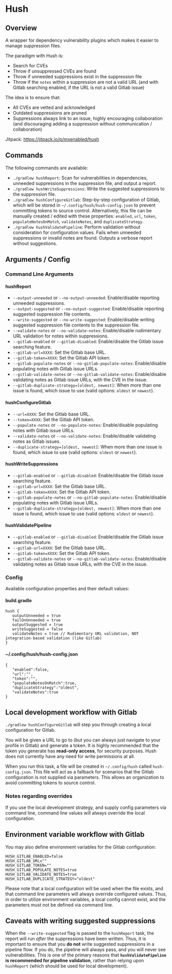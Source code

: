 # Hush

## Overview

A wrapper for dependency vulnerability plugins which makes it easier to manage suppression files.

The paradigm with Hush is:

- Search for CVEs
- Throw if unsuppressed CVEs are found
- Throw if unneeded suppressions exist in the suppression file
- Throw if the `notes` within a suppression are not a valid URL (and with Gitlab searching enabled, if the URL is not a valid Gitlab issue)

The idea is to ensure that: 

- All CVEs are vetted and acknowledged
- Outdated suppressions are pruned
- Suppressions always link to an issue, highly encouraging collaboration (and discouraging adding a suppression without communication / collaboration)

Jitpack: https://jitpack.io/p/mxenabled/hush

## Commands
The following commands are available:

- `./gradlew hushReport`: Scan for vulnerabilities in dependencies, unneeded suppressions in the suppression file, and 
output a report.
- `./gradlew hushWriteSuppressions`: Write the suggested suppressions to the suppression file.
- `./gradlew hushConfigureGitlab`: Step-by-step configuration of Gitlab, which will be stored in
  `~/.config/hush/hush-config.json` to prevent committing tokens to source control. Alternatively, this file can be 
manually created / edited with these properties: `enabled`, `url`, `token`, `populateNotesOnMatch`, `validateNotes`, and 
`duplicateStrategy`.
- `./gradlew hushValidatePipeline`: Perform validation without consideration for configuration values. Fails when 
unneeded suppressions or invalid notes are found. Outputs a verbose report without suggestions.

## Arguments / Config

### Command Line Arguments

#### hushReport

- `--output-unneeded` or `--no-output-unneeded`: Enable/disable reporting unneeded suppressions.
- `--output-suggested` or `--no-output-suggested`: Enable/disable reporting suggested suppression file contents.
- `--write-suggested` or `--no-write-suggested`: Enable/disable writing suggested suppression file contents to the 
suppression file.
- `--validate-notes` or `--no-validate-notes`: Enable/disable rudimentary URL validation for notes within suppressions.
- `--gitlab-enabled` or `--gitlab-disabled`: Enable/disable the Gitlab issue searching feature.
- `--gitlab-url=XXXX`: Set the Gitlab base URL.
- `--gitlab-token=XXXX`: Set the Gitlab API token.
- `--gitlab-populate-notes` or `--no-gitlab-populate-notes`: Enable/disable populating notes with Gitlab issue URLs.
- `--gitlab-validate-notes` or `--no-gitlab-validate-notes`: Enable/disable validating notes as Gitlab issue URLs, with
the CVE in the issue.
- `--gitlab-duplicate-strategy=[oldest, newest]`: When more than one issue is found, which issue to use (valid options: 
`oldest` or `newest`).

#### hushConfigureGitlab

- `--url=XXXX`: Set the Gitlab base URL.
- `--token=XXXX`: Set the Gitlab API token.
- `--populate-notes` or `--no-populate-notes`: Enable/disable populating notes with Gitlab issue URLs.
- `--validate-notes` or `--no-validate-notes`: Enable/disable validating notes as Gitlab issues.
- `--duplicate-strategy=[oldest, newest]`: When more than one issue is found, which issue to use (valid options: 
`oldest` or `newest`).

#### hushWriteSuppressions

- `--gitlab-enabled` or `--gitlab-disabled`: Enable/disable the Gitlab issue searching feature.
- `--gitlab-url=XXXX`: Set the Gitlab base URL.
- `--gitlab-token=XXXX`: Set the Gitlab API token.
- `--gitlab-populate-notes` or `--no-gitlab-populate-notes`: Enable/disable populating notes with Gitlab issue URLs.
- `--gitlab-duplicate-strategy=[oldest, newest]`: When more than one issue is found, which issue to use (valid options:
  `oldest` or `newest`).
  
#### hushValidatePipeline

- `--gitlab-enabled` or `--gitlab-disabled`: Enable/disable the Gitlab issue searching feature.
- `--gitlab-url=XXXX`: Set the Gitlab base URL.
- `--gitlab-token=XXXX`: Set the Gitlab API token.
- `--gitlab-validate-notes` or `--no-gitlab-validate-notes`: Enable/disable validating notes as Gitlab issue URLs, with
the CVE in the issue.

### Config
Available configuration properties and their default values:

#### build.gradle
```
hush {
   outputUnneeded = true
   failOnUnneeded = true
   outputSuggested = true
   writeSuggested = false
   validateNotes = true // Rudimentary URL validation, NOT integration-based validation (like Gitlab)
}
```

#### ~/.config/hush/hush-config.json
```
{
   "enabled":false,
   "url":"",
   "token":"",
   "populateNotesOnMatch":true,
   "duplicateStrategy":"oldest",
   "validateNotes":true
}
```

## Local development workflow with Gitlab

`./gradlew hushConfigureGitlab` will step you through creating a local configuration for Gitlab.

You will be given a URL to go to (but you can always just navigate to your profile in Gitlab) and generate a token. It 
is highly recommended that the token you generate has **read-only access**, for security purposes. Hush does not 
currently have any need for write permissions at all.

When you run this task, a file will be created in `~/.config/hush` called `hush-config.json`. This file will 
act as a fallback for scenarios that the Gitlab configuration is not supplied via parameters. This allows an 
organization to avoid committing tokens to source control.

### Notes regarding overrides

If you use the local development strategy, and supply config parameters via command line, command line values will 
always override the local configuration.

## Environment variable workflow with Gitlab

You may also define environment variables for the Gitlab configuration:

```
HUSH_GITLAB_ENABLED=false
HUSH_GITLAB_URL=""
HUSH_GITLAB_TOKEN=""
HUSH_GITLAB_POPULATE_NOTES=true
HUSH_GITLAB_VALIDATE_NOTES=true
HUSH_GITLAB_DUPLICATE_STRATEGY="oldest"
```

Please note that a local configuration will be used when the file exists, and that command line parameters will always 
override configured values. Thus, in order to utilize environment variables, a local config cannot exist, and the 
parameters must not be defined via command line.

## Caveats with writing suggested suppressions

When the `--write-suggested` flag is passed to the `hushReport` task, the report will run _after_ the suppressions have 
been written. Thus, it is important to ensure that you **do not** write suggested suppressions in a pipeline flow. If 
you do, the pipeline will always pass, and you will never see vulnerabilities. This is one of the primary reasons that **`hushValidatePipeline` is recommended for pipeline validation**, rather than relying upon `hushReport` (which should be used for local development).
